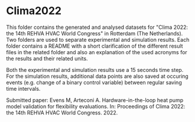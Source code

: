 # Clima2022
This folder contains the generated and analysed datasets for "Clima 2022: the 14th REHVA HVAC World Congress" in Rotterdam (The Netherlands).
Two folders are used to separate experimental and simulation results.
Each folder contains a README with a short clarification of the different result files in the related folder and also an explanation of the used acronyms for the results and their related units.

Both the experimental and simulation results use a 15 seconds time step.
For the simulation results, additional data points are also saved at occuring events (e.g. change of a binary control variable) between regular saving time intervals. 

Submitted paper:  Evens M, Arteconi A. Hardware-in-the-loop heat pump model validation for flexibility evaluations. In: Proceedings of Clima 2022: the 14th REHVA HVAC World Congress. 2022.


